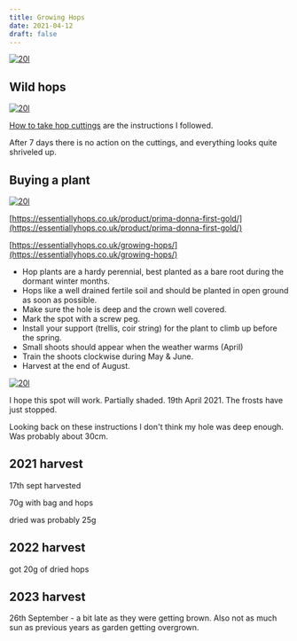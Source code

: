 ```yaml
---
title: Growing Hops 
date: 2021-04-12
draft: false
---
```



[![20l](/images/2021-04-12/wild.jpg "20l")](/images/2021-04-21/wild.jpg)

## Wild hops

[![20l](/images/2021-04-12/cuttings.jpg "20l")](/images/2021-04-21/cuttings.jpg)

[How to take hop cuttings](https://twothirstygardeners.co.uk/2016/05/how-to-take-hop-cuttings-note-its-easy/) are the instructions I followed.

After 7 days there is no action on the cuttings, and everything looks quite shriveled up.


## Buying a plant

[![20l](/images/2021-04-12/roots.jpg "20l")](/images/2021-04-21/roots.jpg)

[https://essentiallyhops.co.uk/product/prima-donna-first-gold/](https://essentiallyhops.co.uk/product/prima-donna-first-gold/)

[https://essentiallyhops.co.uk/growing-hops/](https://essentiallyhops.co.uk/growing-hops/)

- Hop plants are a hardy perennial, best planted as a bare root during the dormant winter months.
- Hops like a well drained fertile soil and should be planted in open ground as soon as possible.
- Make sure the hole is deep and the crown well covered.
- Mark the spot with a screw peg.
- Install your support (trellis, coir string) for the plant to climb up before the spring.
- Small shoots should appear when the weather warms (April)
- Train the shoots clockwise during May & June.
- Harvest at the end of August.

[![20l](/images/2021-04-12/planted.jpg "20l")](/images/2021-04-21/planted.jpg)

I hope this spot will work. Partially shaded. 19th April 2021. The frosts have just stopped.

Looking back on these instructions I don't think my hole was deep enough. Was probably about 30cm.


## 2021 harvest

17th sept harvested

70g with bag and hops

dried was probably 25g

## 2022 harvest

got 20g of dried hops

## 2023 harvest

26th September - a bit late as they were getting brown. Also not as much sun as previous years as garden getting overgrown.


